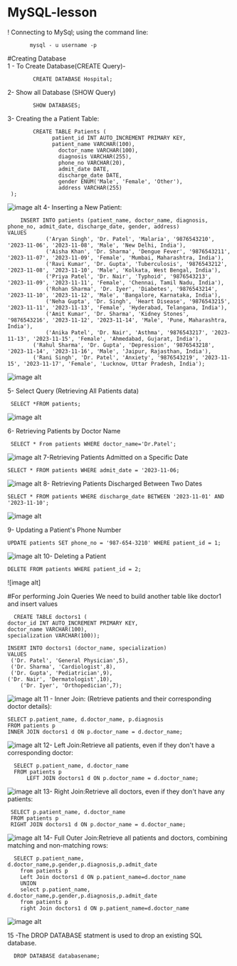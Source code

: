 # MySQL-lesson

! Connecting to MySql;
  using the command line:	 
	
	 	   mysql - u username -p

#Creating Database  
  1  -  To Create Database(CREATE Query)-
		
		    CREATE DATABASE Hospital;
			
   2- Show all Database   (SHOW Query)
	 
		    SHOW DATABASES;

  3- Creating the a Patient Table:

		 	CREATE TABLE Patients (
   				  patient_id INT AUTO_INCREMENT PRIMARY KEY,
   				  patient_name VARCHAR(100),
				    doctor_name VARCHAR(100),
				    diagnosis VARCHAR(255),
				    phone_no VARCHAR(20),
				    admit_date DATE,
				    discharge_date DATE,
				    gender ENUM('Male', 'Female', 'Other'),
				    address VARCHAR(255)
     );
![image alt](https://github.com/amanrawa/MySQL-lesson/blob/4e3cc7ec349f5668a032604451d8e94bb59015eb/Screenshot%202024-11-06%20234410.png)
 4- Inserting a New Patient:

		
        INSERT INTO patients (patient_name, doctor_name, diagnosis, phone_no, admit_date, discharge_date, gender, address)
	VALUES
			    ('Aryan Singh', 'Dr. Patel', 'Malaria', '9876543210', '2023-11-06', '2023-11-08', 'Male', 'New Delhi, India'),
			    ('Aisha Khan', 'Dr. Sharma', 'Dengue Fever', '9876543211', '2023-11-07', '2023-11-09', 'Female', 'Mumbai, Maharashtra, India'),
			    ('Ravi Kumar', 'Dr. Gupta', 'Tuberculosis', '9876543212', '2023-11-08', '2023-11-10', 'Male', 'Kolkata, West Bengal, India'),
			    ('Priya Patel', 'Dr. Nair', 'Typhoid', '9876543213', '2023-11-09', '2023-11-11', 'Female', 'Chennai, Tamil Nadu, India'),
			    ('Rohan Sharma', 'Dr. Iyer', 'Diabetes', '9876543214', '2023-11-10', '2023-11-12', 'Male', 'Bangalore, Karnataka, India'),
			    ('Neha Gupta', 'Dr. Singh', 'Heart Disease', '9876543215', '2023-11-11', '2023-11-13', 'Female', 'Hyderabad, Telangana, India'),
			    ('Amit Kumar', 'Dr. Sharma', 'Kidney Stones', '9876543216', '2023-11-12', '2023-11-14', 'Male', 'Pune, Maharashtra, India'),
			    ('Anika Patel', 'Dr. Nair', 'Asthma', '9876543217', '2023-11-13', '2023-11-15', 'Female', 'Ahmedabad, Gujarat, India'),
		    ('Rahul Sharma', 'Dr. Gupta', 'Depression', '9876543218', '2023-11-14', '2023-11-16', 'Male', 'Jaipur, Rajasthan, India'),
		    ('Rani Singh', 'Dr. Patel', 'Anxiety', '9876543219', '2023-11-15', '2023-11-17', 'Female', 'Lucknow, Uttar Pradesh, India');

 ![image alt](https://github.com/amanrawa/MySQL-lesson/blob/0b681f7465fc12c84b1b3c4c4446cd4a5937dc8f/Output/insert%20patients%20values.png)




 5- Select Query (Retrieving All Patients data)

     SELECT *FROM patients;
 ![image alt](https://github.com/amanrawa/MySQL-lesson/blob/0b681f7465fc12c84b1b3c4c4446cd4a5937dc8f/Output/Select.png)
 
6- Retrieving Patients by Doctor Name

     SELECT * From patients WHERE doctor_name='Dr.Patel';
 ![image alt](https://github.com/amanrawa/MySQL-lesson/blob/0b681f7465fc12c84b1b3c4c4446cd4a5937dc8f/Output/Select%20by%20doctor%20name.png)
7-Retrieving Patients Admitted on a Specific Date

    SELECT * FROM patients WHERE admit_date = '2023-11-06;
![image alt](https://github.com/amanrawa/MySQL-lesson/blob/f66193b7e589c43f499ca8c6f523663fb1e948eb/Output/Date%20-%20Copy.png)
8- Retrieving Patients Discharged Between Two Dates

    SELECT * FROM patients WHERE discharge_date BETWEEN '2023-11-01' AND '2023-11-10';
   ![image alt](https://github.com/amanrawa/MySQL-lesson/blob/f66193b7e589c43f499ca8c6f523663fb1e948eb/Output/Discharge%20Date%20between%20-%20Copy.png)

9- Updating a Patient's Phone Number

    UPDATE patients SET phone_no = '987-654-3210' WHERE patient_id = 1;
   ![image alt](https://github.com/amanrawa/MySQL-lesson/blob/f66193b7e589c43f499ca8c6f523663fb1e948eb/Output/Update%20phone%20no..png)
10-  Deleting a Patient

    DELETE FROM patients WHERE patient_id = 2;
   ![image alt]

#For performing Join Queries We need to build another table like doctor1 and insert values

      CREATE TABLE doctors1 (
    doctor_id INT AUTO_INCREMENT PRIMARY KEY,
    doctor_name VARCHAR(100),
    specialization VARCHAR(100));

    INSERT INTO doctors1 (doctor_name, specialization)
	VALUES
   	 ('Dr. Patel', 'General Physician',5),
   	 ('Dr. Sharma', 'Cardiologist',8),
   	 ('Dr. Gupta', 'Pediatrician',9),
	('Dr. Nair', 'Dermatologist',10),
    	('Dr. Iyer', 'Orthopedician',7);

  ![image alt](https://github.com/amanrawa/MySQL-lesson/blob/3bcc4d25001c122131e14fbd2119f943a7599034/Output/create%20doctor.png)
11 - Inner Join: (Retrieve patients and their corresponding doctor details):

	SELECT p.patient_name, d.doctor_name, p.diagnosis
	FROM patients p
	INNER JOIN doctors1 d ON p.doctor_name = d.doctor_name;
 ![image alt](https://github.com/amanrawa/MySQL-lesson/blob/4457b17db862d4a04d84e14241b5605e999f13fa/Output/inner%20join.png)
12- Left Join:Retrieve all patients, even if they don't have a corresponding doctor:

	  SELECT p.patient_name, d.doctor_name
	  FROM patients p
          LEFT JOIN doctors1 d ON p.doctor_name = d.doctor_name;
   ![image alt](https://github.com/amanrawa/MySQL-lesson/blob/4457b17db862d4a04d84e14241b5605e999f13fa/Output/left%20join.png)
13-   Right Join:Retrieve all doctors, even if they don't have any patients:

	 SELECT p.patient_name, d.doctor_name
	 FROM patients p
	 RIGHT JOIN doctors1 d ON p.doctor_name = d.doctor_name;
![image alt](https://github.com/amanrawa/MySQL-lesson/blob/4457b17db862d4a04d84e14241b5605e999f13fa/Output/Right%20join.png)
14- Full Outer Join:Retrieve all patients and doctors, combining matching and non-matching rows: 

	  SELECT p.patient_name, d.doctor_name,p.gender,p.diagnosis,p.admit_date
		from patients p
		Left Join doctors1 d ON p.patient_name=d.doctor_name
		UNION
		select p.patient_name, d.doctor_name,p.gender,p.diagnosis,p.admit_date
		from patients p
		right Join doctors1 d ON p.patient_name=d.doctor_name


![image alt](https://github.com/amanrawa/MySQL-lesson/blob/4457b17db862d4a04d84e14241b5605e999f13fa/Output/full%20join%20-%20Copy.png)


15 -The DROP DATABASE statment is used to drop an existing SQL database.

      DROP DATABASE databasename;
    

    
     

  

	 
